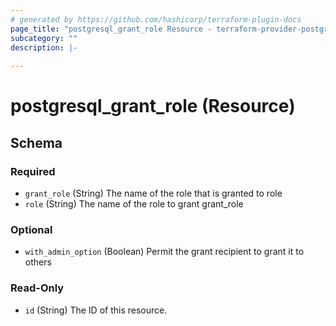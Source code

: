 ```yaml
---
# generated by https://github.com/hashicorp/terraform-plugin-docs
page_title: "postgresql_grant_role Resource - terraform-provider-postgresql"
subcategory: ""
description: |-
  
---
```


# postgresql_grant_role (Resource)





<!-- schema generated by tfplugindocs -->
## Schema

### Required

- `grant_role` (String) The name of the role that is granted to role
- `role` (String) The name of the role to grant grant_role

### Optional

- `with_admin_option` (Boolean) Permit the grant recipient to grant it to others

### Read-Only

- `id` (String) The ID of this resource.
